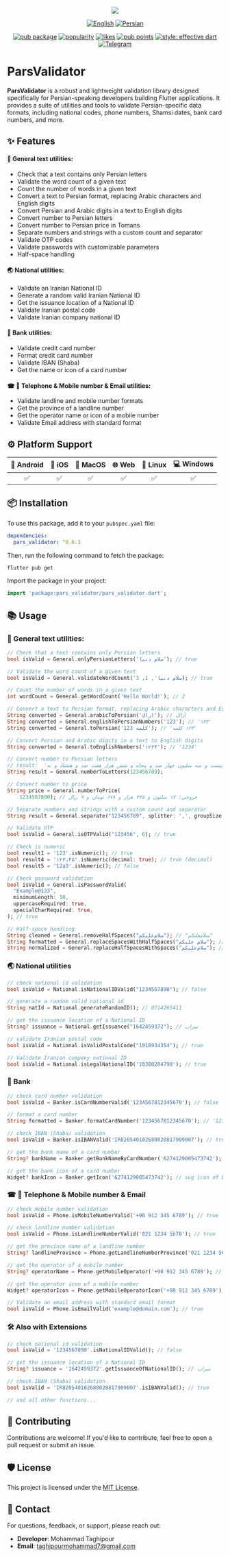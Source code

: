 <div align="center">

![](https://github.com/MohammadTaghipour/pars_validator/blob/master/img/logo.png)

[![English](https://img.shields.io/badge/Language-English-blueviolet?style=for-the-badge)](README.md)
[![Persian](https://img.shields.io/badge/Language-Persian-blueviolet?style=for-the-badge)](README-fa.md)  


[![pub package](https://img.shields.io/pub/v/pars_validator.svg?label=pars_validator&color=blue)](https://pub.dev/packages/pars_validator)
[![popularity](https://img.shields.io/pub/popularity/pars_validator?logo=dart)](https://pub.dev/packages/pars_validator/score)
[![likes](https://img.shields.io/pub/likes/pars_validator?logo=dart)](https://pub.dev/packages/pars_validator/score)
[![pub points](https://img.shields.io/pub/points/pars_validator?logo=dart)](https://pub.dev/packages/get/score)
[![style: effective dart](https://img.shields.io/badge/style-effective_dart-40c4ff.svg)](https://pub.dev/packages/effective_dart)
[![Telegram](https://img.shields.io/badge/text-on%20Telegram-blue.svg)](https://t.me/theTaghipour)
</div>


# ParsValidator
**ParsValidator** is a robust and lightweight validation library designed specifically for Persian-speaking developers building Flutter applications. It provides a suite of utilities and tools to validate Persian-specific data formats, including national codes, phone numbers, Shamsi dates, bank card numbers, and more.

## ✨ Features

#### 🌌 General text utilities:

- Check that a text contains only Persian letters
- Validate the word count of a given text
- Count the number of words in a given text
- Convert a text to Persian format, replacing Arabic characters and English digits
- Convert Persian and Arabic digits in a text to English digits
- Convert number to Persian letters
- Convert number to Persian price in Tomans
- Separate numbers and strings with a custom count and separator
- Validate OTP codes
- Validate passwords with customizable parameters
- Half-space handling

#### 🌏 National utilities:

- Validate an Iranian National ID
- Generate a random valid Iranian National ID
- Get the issuance location of a National ID
- Validate Iranian postal code
- Validate Iranian company national ID

#### 🏦 Bank utilities:

- Validate credit card number
- Format credit card number
- Validate IBAN (Shaba)
- Get the name or icon of a card number

#### ☎ 📱 Telephone & Mobile number & Email utilities:

- Validate landline and mobile number formats
- Get the province of a landline number
- Get the operator name or icon of a mobile number
- Validate Email address with standard format

## ⚙ Platform Support

| 📱 Android | 🍎 iOS | 🍏 MacOS | 🌐 Web | 🐧 Linux | 💻 Windows |
|:----------:|:------:|:--------:|:------:|:--------:|:----------:|
|     ✅      |   ✅    |    ✅     |   ✅    |    ✅     |     ✅      |

## 📦 Installation

To use this package, add it to your `pubspec.yaml` file:

```yaml
dependencies:
  pars_validator: ^0.6.1
```

Then, run the following command to fetch the package:

```bash
flutter pub get
```

Import the package in your project:

```dart
import 'package:pars_validator/pars_validator.dart';
```


## 📚 Usage

### 🌌 General text utilities:

```dart
// Check that a text contains only Persian letters
bool isValid = General.onlyPersianLetters('سلام دنیا'); // true

// Validate the word count of a given text
bool isValid = General.validateWordCount('سلام دنیا', 1, 3); // true

// Count the number of words in a given text
int wordCount = General.getWordCount('Hello World!'); // 2

// Convert a text to Persian format, replacing Arabic characters and English digits
String converted = General.arabicToPersian('اراك'); // اراک
String converted = General.englishToPersianNumbers('123'); // '۱۲۳'
String converted = General.toPersian('123 كلمه'); // '۱۲۳ کلمه'

// Convert Persian and Arabic digits in a text to English digits
String converted = General.toEnglishNumbers('۱۲۳۴'); // '1234'

// Convert number to Persian letters
// result:  'یک صد و بیست و سه میلیون چهار صد و پنجاه و شش هزار هفت صد و هشتاد و نه'
String result = General.numberToLetters(123456789);

// Convert number to price
String price = General.numberToPrice(
    1234567890); // خروجی: ۱۲ میلیون و ۳۴۵ هزار و ۶۷۸ تومان و ۹ ریال

// Separate numbers and strings with a custom count and separator
String result = General.separate("123456789", splitter: ',', groupSize: 3); // "123,456,789"

// Validate OTP
bool isValid = General.isOTPValid("123456", 6); // true

// Check is numeric
bool result1 = '123'.isNumeric(); // true
bool result4 = '۱۲۳٫۴۵'.isNumeric(decimal: true); // true (decimal)
bool result5 = '12a3'.isNumeric(); // false

// Check password validation
bool isValid = General.isPasswordValid(
  "Example@123",
  minimumLength: 10,
  uppercaseRequired: true,
  specialCharRequired: true,
); // true

// Half-space handling
String cleaned = General.removeHalfSpaces("سلام‌علیکم"); // "سلامعلیکم"
String formatted = General.replaceSpacesWithHalfSpaces("سلام علیکم"); // "سلام‌علیکم"
String normalized = General.replaceHalfSpacesWithSpaces("سلام‌علیکم"); // "سلام علیکم"
```

### 🌏 National utilities
```dart
// check national id validation
bool isValid = National.isNationalIDValid("1234567890"); // false

// generate a random valid national id
String natId = National.generateRandomID(); // 0714265411

// get the issuance location of a National ID
String? issuance = National.getIssuance("1642459372"); // سراب

// validate Iranian postal code
bool isValid = National.isValidPostalCode("1918934354"); // true

// Validate Iranian company national ID
bool isValid = National.isLegalNationalID('10380284790'); // true
```

### 🏦 Bank

```dart
// check card number validation
bool isValid = Banker.isCardNumberValid('1234567812345670'); // false

// format a card number
String formatted = Banker.formatCardNumber('1234567812345670'); // '1234 5678 1234 5670'

// check IBAN (Shaba) validation
bool isValid = Banker.isIBANValid('IR820540102680020817909007'); // true

// get the bank name of a card number
String? bankName = Banker.getBankNameByCardNumber('6274129005473742'); // اقتصاد نوین

// get the bank icon of a card number
Widget? bankIcon = Banker.getIcon('6274129005473742'); // svg icon of Eghtesad Novin bank
```

### ☎ 📱 Telephone & Mobile number & Email

```dart
// check mobile number validation
bool isValid = Phone.isMobileNumberValid('+98 912 345 6789'); // true

// check landline number validation
bool isValid = Phone.isLandlineNumberValid('021 1234 5678'); // true

// get the province name of a landline number
String? landlineProvince = Phone.getLandlineNumberProvince('021 1234 5678'); // 'تهران'

// get the operator of a mobile number
String? operatorName = Phone.getMobileOperator('+98 912 345 6789'); // 'همراه اول'

// get the operator icon of a mobile number
Widget? operatorIcon = Phone.getMobileOperatorIcon('+98 912 345 6789'); // Hamrah-Avval icon widget

// Validate an email address with standard email format
bool isValid = Phone.isEmailValid('example@domain.com'); // true
```

### 🛠 Also with Extensions

```dart
// check national id validation
bool isValid = '1234567890'.isNationalIDValid(); // false

// get the issuance location of a National ID
String? issuance = '1642459372'.getIssuanceOfNationalID(); // سراب

// check IBAN (Shaba) validation
bool isValid = 'IR820540102680020817909007'.isIBANValid(); // true

// and all other functions...
```

## 🤝 Contributing

Contributions are welcome! If you'd like to contribute, feel free to open a pull request or submit
an issue.

## 🛡️ License

This project is licensed under the [MIT License](https://mit-license.org/).

## 📧 Contact

For questions, feedback, or support, please reach out:

- **Developer**: Mohammad Taghipour
- **Email**: taghipourmohammad7@gmail.com
